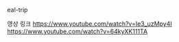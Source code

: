 eal-trip


영상 링크
https://www.youtube.com/watch?v=Ie3_uzMpy4I
https://www.youtube.com/watch?v=64kyXK111TA
